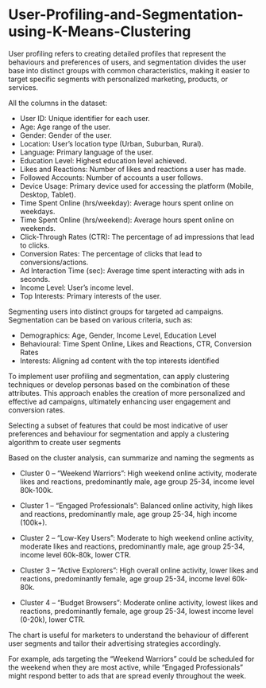 # User-Profiling-and-Segmentation-using-K-Means-Clustering

User profiling refers to creating detailed profiles that represent the behaviours and preferences of users, and segmentation divides the user base into distinct groups with common characteristics, making it easier to target specific segments with personalized marketing, products, or services.

All the columns in the dataset:

- User ID: Unique identifier for each user.
- Age: Age range of the user.
- Gender: Gender of the user.
- Location: User’s location type (Urban, Suburban, Rural).
- Language: Primary language of the user.
- Education Level: Highest education level achieved.
- Likes and Reactions: Number of likes and reactions a user has made.
- Followed Accounts: Number of accounts a user follows.
- Device Usage: Primary device used for accessing the platform (Mobile, Desktop, Tablet).
- Time Spent Online (hrs/weekday): Average hours spent online on weekdays.
- Time Spent Online (hrs/weekend): Average hours spent online on weekends.
- Click-Through Rates (CTR): The percentage of ad impressions that lead to clicks.
- Conversion Rates: The percentage of clicks that lead to conversions/actions.
- Ad Interaction Time (sec): Average time spent interacting with ads in seconds.
- Income Level: User’s income level.
- Top Interests: Primary interests of the user.

Segmenting users into distinct groups for targeted ad campaigns. Segmentation can be based on various criteria, such as:

- Demographics: Age, Gender, Income Level, Education Level
- Behavioural: Time Spent Online, Likes and Reactions, CTR, Conversion Rates 
- Interests: Aligning ad content with the top interests identified

To implement user profiling and segmentation, can apply clustering techniques or develop personas based on the combination of these attributes. This approach enables the creation of more personalized and effective ad campaigns, ultimately enhancing user engagement and conversion rates.

Selecting a subset of features that could be most indicative of user preferences and behaviour for segmentation and apply a clustering algorithm to create user segments

Based on the cluster analysis, can summarize and naming the segments as

* Cluster 0 – “Weekend Warriors”: High weekend online activity, moderate likes and reactions, predominantly male, age group 25-34, income level 80k-100k.

* Cluster 1 – “Engaged Professionals”: Balanced online activity, high likes and reactions, predominantly male, age group 25-34, high income (100k+).

* Cluster 2 – “Low-Key Users”: Moderate to high weekend online activity, moderate likes and reactions, predominantly male, age group 25-34, income level 60k-80k, lower CTR.

* Cluster 3 – “Active Explorers”: High overall online activity, lower likes and reactions, predominantly female, age group 25-34, income level 60k-80k.

* Cluster 4 – “Budget Browsers”: Moderate online activity, lowest likes and reactions, predominantly female, age group 25-34, lowest income level (0-20k), lower CTR.

The chart is useful for marketers to understand the behaviour of different user segments and tailor their advertising strategies accordingly.

For example, ads targeting the “Weekend Warriors” could be scheduled for the weekend when they are most active, while “Engaged Professionals” might respond better to ads that are spread evenly throughout the week.
